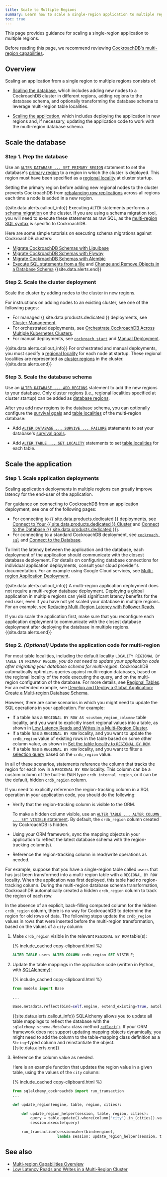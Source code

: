```yaml
---
title: Scale to Multiple Regions
summary: Learn how to scale a single-region application to multiple regions.
toc: true
---
```


This page provides guidance for scaling a single-region application to multiple regions.

Before reading this page, we recommend reviewing [CockroachDB's multi-region capabilities](multiregion-overview.html).

## Overview

Scaling an application from a single region to multiple regions consists of:

- [Scaling the database](#scale-the-database), which includes adding new nodes to a CockroachDB cluster in different regions, adding regions to the database schema, and optionally transforming the database schema to leverage multi-region table localities.

- [Scaling the application](#scale-the-application), which includes deploying the application in new regions and, if necessary, updating the application code to work with the multi-region database schema.

## Scale the database

### Step 1. Prep the database

Use an [`ALTER DATABASE ... SET PRIMARY REGION`](set-primary-region.html) statement to set the database's [primary region](multiregion-overview.html#database-regions) to a region in which the cluster is deployed. This region must have been specified as a [regional locality](cockroach-start.html#locality) at cluster startup.

Setting the primary region before adding new regional nodes to the cluster prevents CockroachDB from [rebalancing row replications](architecture/replication-layer.html#leaseholder-rebalancing) across all regions each time a node is added in a new region.

{{site.data.alerts.callout_info}}
Executing `ALTER` statements performs a [schema migration](online-schema-changes.html) on the cluster. If you are using a schema migration tool, you will need to execute these statements as raw SQL, as the [multi-region SQL syntax](multiregion-overview.html) is specific to CockroachDB.

Here are some simple tutorials on executing schema migrations against CockroachDB clusters:

- [Migrate CockroachDB Schemas with Liquibase](liquibase.html)
- [Migrate CockroachDB Schemas with Flyway](flyway.html)
- [Migrate CockroachDB Schemas with Alembic](alembic.html)
- [Execute SQL statements from a file](cockroach-sql.html#execute-sql-statements-from-a-file) and [Change and Remove Objects in a Database Schema](schema-design-update.html)
{{site.data.alerts.end}}

### Step 2. Scale the cluster deployment

Scale the cluster by adding nodes to the cluster in new regions.

For instructions on adding nodes to an existing cluster, see one of the following pages:

- For managed {{ site.data.products.dedicated }} deployments, see [Cluster Management](../cockroachcloud/cluster-management.html).
- For orchestrated deployments, see [Orchestrate CockroachDB Across Multiple Kubernetes Clusters](orchestrate-cockroachdb-with-kubernetes-multi-cluster.html).
- For manual deployments, see [`cockroach start`](cockroach-start.html) and [Manual Deployment](manual-deployment.html).

{{site.data.alerts.callout_info}}
For orchestrated and manual deployments, you must specify a [regional locality](cockroach-start.html#locality) for each node at startup. These regional localities are represented as [cluster regions](multiregion-overview.html#cluster-regions) in the cluster.
{{site.data.alerts.end}}

### Step 3. Scale the database schema

Use an [`ALTER DATABASE ... ADD REGIONS`](add-region.html) statement to add the new regions to your database. Only cluster regions (i.e., regional localities specified at cluster startup) can be added as [database regions](multiregion-overview.html#database-regions).

After you add new regions to the database schema, you can optionally configure the [survival goals](multiregion-overview.html#survival-goals) and [table localities](multiregion-overview.html#table-locality) of the multi-region database:

- Add [`ALTER DATABASE ... SURVIVE ... FAILURE`](survive-failure.html) statements to set your database's [survival goals](multiregion-overview.html#survival-goals).

- Add [`ALTER TABLE ... SET LOCALITY`](set-locality.html) statements to set [table localities](multiregion-overview.html#table-locality) for each table.

## Scale the application

### Step 1. Scale application deployments

Scaling application deployments in multiple regions can greatly improve latency for the end-user of the application.

For guidance on connecting to CockroachDB from an application deployment, see one of the following pages:

- For connecting to {{ site.data.products.dedicated }} deployments, see [Connect to Your {{ site.data.products.dedicated }} Cluster](../cockroachcloud/connect-to-your-cluster.html) and [Connect to the Database ({{ site.data.products.dedicated }})](connect-to-the-database-cockroachcloud.html).
- For connecting to a standard CockroachDB deployment, see [`cockroach sql`](cockroach-sql.html) and [Connect to the Database](connect-to-the-database.html).

To limit the latency between the application and the database, each deployment of the application should communicate with the closest database deployment. For details on configuring database connections for individual application deployments, consult your cloud provider's documentation. For an example using Google Cloud services, see [Multi-region Application Deployment](multi-region-deployment.html).

{{site.data.alerts.callout_info}}
A multi-region application deployment does not require a multi-region database deployment. Deploying a global application in multiple regions can yield significant latency benefits for the end user, even if you have not yet scaled your database in multiple regions. For an example, see [Reducing Multi-Region Latency with Follower Reads](https://www.cockroachlabs.com/blog/follower-reads/#:~:text=Deployment%202%3A%20Global%20Application%20Deployment%2C%20No%20Follower%20reads).

If you do scale the application first, make sure that you reconfigure each application deployment to communicate with the closest database deployment after deploying the database in multiple regions.
{{site.data.alerts.end}}

### Step 2. *(Optional)* Update the application code for multi-region

For most table localities, including the default locality `LOCALITY REGIONAL BY TABLE IN PRIMARY REGION`, *you do not need to update your application code after migrating your database schema for multi-region*. CockroachDB automatically optimizes queries against multi-region databases, based on the regional locality of the node executing the query, and on the multi-region configuration of the database. For more details, see [Regional Tables](regional-tables.html#regional-by-row-tables). For an extended example, see [Develop and Deploy a Global Application: Create a Multi-region Database Schema](movr-flask-database.html).

However, there are some scenarios in which you might need to update the SQL operations in your application. For example:

- If a table has a `REGIONAL BY ROW AS <custom_region_column>` table locality, and you want to explicitly insert regional values into a table, as shown in [Low Latency Reads and Writes in a Multi-Region Cluster](demo-low-latency-multi-region-deployment.html#configure-regional-by-row-tables).
- If a table has a `REGIONAL BY ROW` locality, and you want to update the `crdb_region` value of existing rows in the table based on some other column value, as shown in [Set the table locality to `REGIONAL BY ROW`](set-locality.html#set-the-table-locality-to-regional-by-row).
- If a table has a `REGIONAL BY ROW` locality, and you want to filter a [selection query](select-clause.html#filter-rows) based on the `crdb_region` value.

In all of these scenarios, statements reference the column that tracks the region for each row in a `REGIONAL BY ROW` locality. This column can be a custom column of the built-in `ENUM` type `crdb_internal_region`, or it can be the default, hidden [`crdb_region` column](set-locality.html#crdb_region).

If you need to explicitly reference the region-tracking column in a SQL operation in your application code, you should do the following:

- Verify that the region-tracking column is visible to the ORM.

    To make a hidden column visible, use an [`ALTER TABLE ... ALTER COLUMN ... SET VISIBLE` statement](alter-column.html). By default, the `crdb_region` column created by CockroachDB is hidden.
- Using your ORM framework, sync the mapping objects in your application to reflect the latest database schema with the region-tracking column(s).
- Reference the region-tracking column in read/write operations as needed.

For example, suppose that you have a single-region table called `users` that has just been transformed into a multi-region table with a `REGIONAL BY ROW` locality. When the application was first deployed, this table had no region-tracking column. During the multi-region database schema transformation, CockroachDB automatically created a hidden `crdb_region` column to track the region of each row.

In the absence of an explicit, back-filling computed column for the hidden `crdb_region` column, there is no way for CockroachDB to determine the region for old rows of data. The following steps update the `crdb_region` values in rows that were inserted before the multi-region transformation, based on the values of a `city` column:

1. Make `crdb_region` visible in the relevant `REGIONAL BY ROW` table(s):

    {% include_cached copy-clipboard.html %}
    ~~~ sql
    ALTER TABLE users ALTER COLUMN crdb_region SET VISIBLE;
    ~~~

1. Update the table mappings in the application code (written in Python, with [SQLAlchemy](https://www.sqlalchemy.org/)):

    {% include_cached copy-clipboard.html %}
    ~~~ python
    from models import Base

    ...

    Base.metadata.reflect(bind=self.engine, extend_existing=True, autoload_replace=True)
    ~~~

    {{site.data.alerts.callout_info}}
    SQLAlchemy allows you to update all table mappings to reflect the database with the `sqlalchemy.schema.MetaData` class method [`reflect()`](https://docs.sqlalchemy.org/en/14/core/metadata.html#sqlalchemy.schema.MetaData.reflect). If your ORM framework does not support updating mapping objects dynamically, you might need to add the column to the table-mapping class definition as a `String`-typed column and reinstantiate the object.
    {{site.data.alerts.end}}

1. Reference the column value as needed.

    Here is an example function that updates the region value in a given table, using the values of the `city` column:

    {% include_cached copy-clipboard.html %}
    ~~~ python
    from sqlalchemy_cockroachdb import run_transaction
    ...

    def update_region(engine, table, region, cities):

        def update_region_helper(session, table, region, cities):
            query = table.update().where(column('city').in_(cities)).values({'crdb_region': region})
            session.execute(query)

        run_transaction(sessionmaker(bind=engine),
                        lambda session: update_region_helper(session, table, region, cities))
    ~~~

## See also

- [Multi-region Capabilities Overview](multiregion-overview.html)
- [Low Latency Reads and Writes in a Multi-Region Cluster](demo-low-latency-multi-region-deployment.html)
